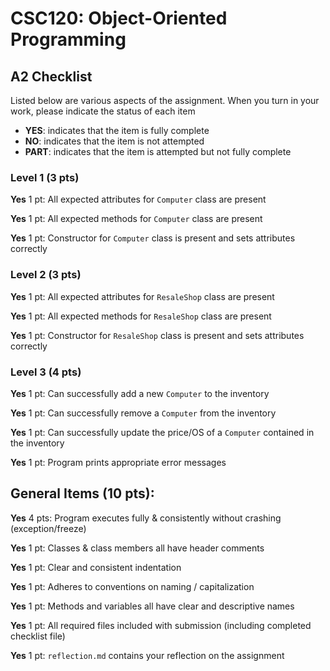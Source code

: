 # CSC120: Object-Oriented Programming
## A2 Checklist

Listed below are various aspects of the assignment.  When you turn in your work, please indicate the status of each item

- **YES**: indicates that the item is fully complete
- **NO**: indicates that the item is not attempted
- **PART**: indicates that the item is attempted but not fully complete

### Level 1 (3 pts)

**Yes** 1 pt: All expected attributes for `Computer` class are present

**Yes** 1 pt: All expected methods for `Computer` class are present

**Yes** 1 pt: Constructor for `Computer` class is present and sets attributes correctly

### Level 2 (3 pts)

**Yes** 1 pt: All expected attributes for `ResaleShop` class are present

**Yes** 1 pt: All expected methods for `ResaleShop` class are present

**Yes** 1 pt: Constructor for `ResaleShop` class is present and sets attributes correctly

### Level 3 (4 pts)

**Yes** 1 pt: Can successfully add a new `Computer` to the inventory

**Yes** 1 pt: Can successfully remove a `Computer` from the inventory

**Yes** 1 pt: Can successfully update the price/OS of a `Computer` contained in the inventory

**Yes** 1 pt: Program prints appropriate error messages

## General Items (10 pts):

**Yes** 4 pts: Program executes fully & consistently without crashing (exception/freeze)

**Yes** 1 pt: Classes & class members all have header comments

**Yes** 1 pt: Clear and consistent indentation

**Yes** 1 pt: Adheres to conventions on naming / capitalization

**Yes** 1 pt: Methods and variables all have clear and descriptive names

**Yes** 1 pt: All required files included with submission (including completed checklist file)

**Yes** 1 pt: `reflection.md` contains your reflection on the assignment
